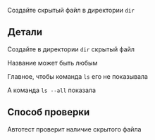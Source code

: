 Создайте скрытый файл в директории `dir`

## Детали

Создайте в директории `dir` скрытый файл

Название может быть любым

Главное, чтобы команда `ls` его не показывала

А команда `ls --all` показала

## Способ проверки

Автотест проверит наличие скрытого файла